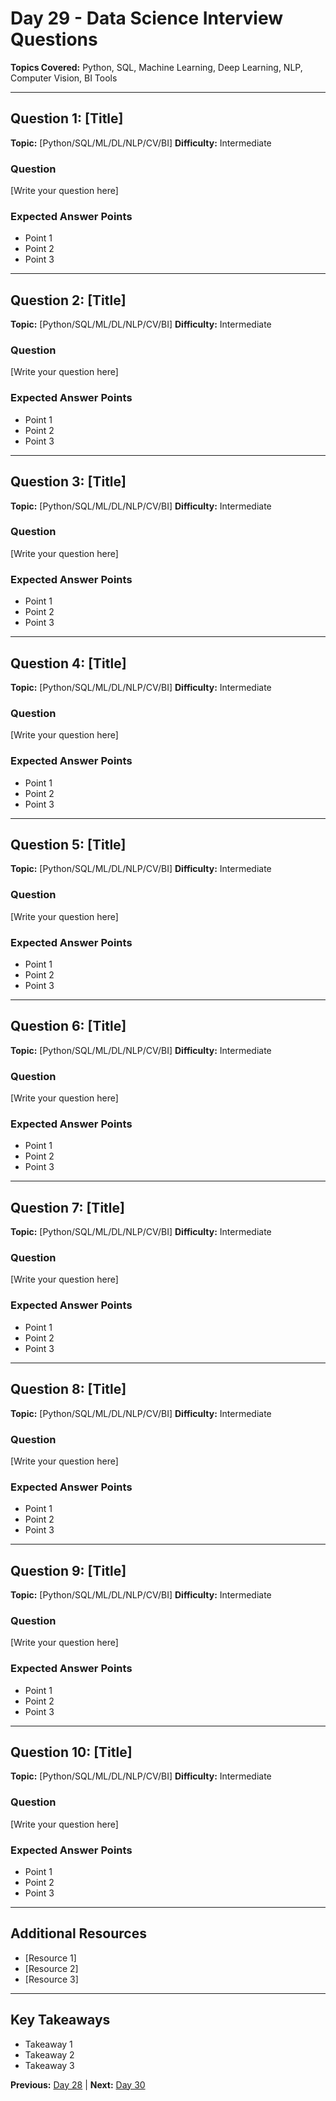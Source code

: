 ﻿# Day 29 - Data Science Interview Questions

**Topics Covered:** Python, SQL, Machine Learning, Deep Learning, NLP, Computer Vision, BI Tools

---

## Question 1: [Title]

**Topic:** [Python/SQL/ML/DL/NLP/CV/BI]
**Difficulty:** Intermediate

### Question
[Write your question here]

### Expected Answer Points
- Point 1
- Point 2
- Point 3

---

## Question 2: [Title]

**Topic:** [Python/SQL/ML/DL/NLP/CV/BI]
**Difficulty:** Intermediate

### Question
[Write your question here]

### Expected Answer Points
- Point 1
- Point 2
- Point 3

---

## Question 3: [Title]

**Topic:** [Python/SQL/ML/DL/NLP/CV/BI]
**Difficulty:** Intermediate

### Question
[Write your question here]

### Expected Answer Points
- Point 1
- Point 2
- Point 3

---

## Question 4: [Title]

**Topic:** [Python/SQL/ML/DL/NLP/CV/BI]
**Difficulty:** Intermediate

### Question
[Write your question here]

### Expected Answer Points
- Point 1
- Point 2
- Point 3

---

## Question 5: [Title]

**Topic:** [Python/SQL/ML/DL/NLP/CV/BI]
**Difficulty:** Intermediate

### Question
[Write your question here]

### Expected Answer Points
- Point 1
- Point 2
- Point 3

---

## Question 6: [Title]

**Topic:** [Python/SQL/ML/DL/NLP/CV/BI]
**Difficulty:** Intermediate

### Question
[Write your question here]

### Expected Answer Points
- Point 1
- Point 2
- Point 3

---

## Question 7: [Title]

**Topic:** [Python/SQL/ML/DL/NLP/CV/BI]
**Difficulty:** Intermediate

### Question
[Write your question here]

### Expected Answer Points
- Point 1
- Point 2
- Point 3

---

## Question 8: [Title]

**Topic:** [Python/SQL/ML/DL/NLP/CV/BI]
**Difficulty:** Intermediate

### Question
[Write your question here]

### Expected Answer Points
- Point 1
- Point 2
- Point 3

---

## Question 9: [Title]

**Topic:** [Python/SQL/ML/DL/NLP/CV/BI]
**Difficulty:** Intermediate

### Question
[Write your question here]

### Expected Answer Points
- Point 1
- Point 2
- Point 3

---

## Question 10: [Title]

**Topic:** [Python/SQL/ML/DL/NLP/CV/BI]
**Difficulty:** Intermediate

### Question
[Write your question here]

### Expected Answer Points
- Point 1
- Point 2
- Point 3

---

##  Additional Resources

- [Resource 1]
- [Resource 2]
- [Resource 3]

---

##  Key Takeaways

- Takeaway 1
- Takeaway 2
- Takeaway 3

**Previous:** [Day 28](../Day-28/README.md) | **Next:** [Day 30](../Day-30/README.md)
